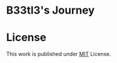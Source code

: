 # B33tl3's Journey

# License <br>
This work is published under [MIT](https://github.com/cotes2020/chirpy-starter/blob/master/LICENSE) License.
